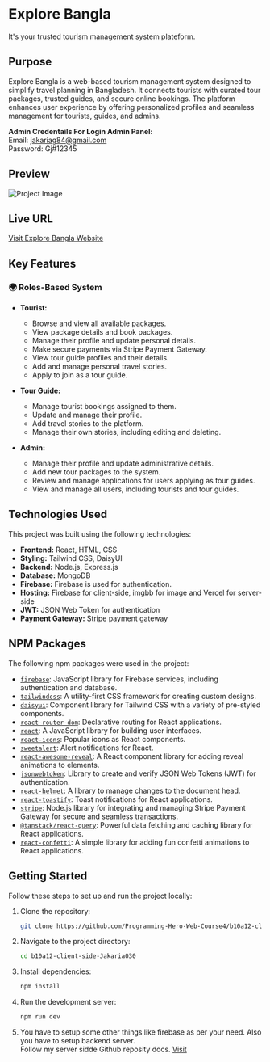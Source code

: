 # Explore Bangla
It's your trusted tourism management system plateform.

## Purpose
Explore Bangla is a web-based tourism management system designed to simplify travel planning in Bangladesh. It connects tourists with curated tour packages, trusted guides, and secure online bookings. The platform enhances user experience by offering personalized profiles and seamless management for tourists, guides, and admins.

**Admin Credentails For Login Admin Panel:** <br /> 
Email: jakariag84@gmail.com <br />
Password: Gj#12345 

## Preview
![Project Image](public/explore-bangla.png)

## Live URL
[Visit Explore Bangla Website](https://explore-bangla-9f392.web.app/)

## Key Features

### **🌍 Roles-Based System**
- **Tourist:**  
  - Browse and view all available packages.  
  - View package details and book packages.  
  - Manage their profile and update personal details.  
  - Make secure payments via Stripe Payment Gateway.  
  - View tour guide profiles and their details.  
  - Add and manage personal travel stories.  
  - Apply to join as a tour guide.  

- **Tour Guide:**  
  - Manage tourist bookings assigned to them.  
  - Update and manage their profile.  
  - Add travel stories to the platform.  
  - Manage their own stories, including editing and deleting.  

- **Admin:**  
  - Manage their profile and update administrative details.  
  - Add new tour packages to the system.  
  - Review and manage applications for users applying as tour guides.  
  - View and manage all users, including tourists and tour guides.  


## Technologies Used
This project was built using the following technologies:
- **Frontend:** React, HTML, CSS
- **Styling:** Tailwind CSS, DaisyUI
- **Backend:** Node.js, Express.js
- **Database:** MongoDB
- **Firebase:** Firebase is used for authentication.
- **Hosting:** Firebase for client-side, imgbb for image and Vercel for server-side
- **JWT:** JSON Web Token for authentication
- **Payment Gateway:** Stripe payment gateway

## **NPM Packages**
The following npm packages were used in the project:

- [`firebase`](https://www.npmjs.com/package/firebase): JavaScript library for Firebase services, including authentication and database.
- [`tailwindcss`](https://www.npmjs.com/package/tailwindcss): A utility-first CSS framework for creating custom designs.
- [`daisyui`](https://www.npmjs.com/package/daisyui): Component library for Tailwind CSS with a variety of pre-styled components.
- [`react-router-dom`](https://www.npmjs.com/package/react-router-dom): Declarative routing for React applications.
- [`react`](https://www.npmjs.com/package/react): A JavaScript library for building user interfaces.
- [`react-icons`](https://www.npmjs.com/package/react-icons): Popular icons as React components.
- [`sweetalert`](https://www.npmjs.com/package/sweetalert): Alert notifications for React.
- [`react-awesome-reveal`](https://www.npmjs.com/package/react-awesome-reveal): A React component library for adding reveal animations to elements.
- [`jsonwebtoken`](https://www.npmjs.com/package/jsonwebtoken): Library to create and verify JSON Web Tokens (JWT) for authentication.
- [`react-helmet`](https://www.npmjs.com/package/react-helmet): A library to manage changes to the document head.
- [`react-toastify`](https://www.npmjs.com/package/react-toastify): Toast notifications for React applications.
- [`stripe`](https://www.npmjs.com/package/stripe): Node.js library for integrating and managing Stripe Payment Gateway for secure and seamless transactions.  
- [`@tanstack/react-query`](https://www.npmjs.com/package/@tanstack/react-query): Powerful data fetching and caching library for React applications.  
- [`react-confetti`](https://www.npmjs.com/package/react-confetti): A simple library for adding fun confetti animations to React applications.  

## Getting Started
Follow these steps to set up and run the project locally:

1. Clone the repository:
   ```bash
   git clone https://github.com/Programming-Hero-Web-Course4/b10a12-client-side-Jakaria030.git
   ```
2. Navigate to the project directory:
   ```bash
   cd b10a12-client-side-Jakaria030
   ```
3. Install dependencies:
   ```bash
   npm install
   ```
4. Run the development server:
   ```bash
   npm run dev
   ```
5. You have to setup some other things like firebase as per your need. Also you have to setup backend server. <br>
   Follow my server sidde Github reposity docs.
[Visit](https://github.com/Programming-Hero-Web-Course4/b10a12-server-side-Jakaria030)